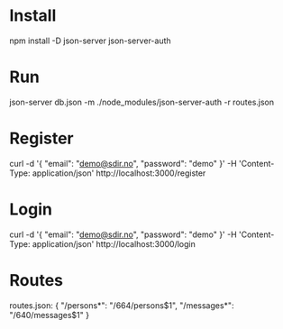 # Install
npm install -D json-server json-server-auth

# Run
json-server db.json -m ./node_modules/json-server-auth -r routes.json

# Register
curl -d '{
  "email": "demo@sdir.no",
  "password": "demo"
}' -H 'Content-Type: application/json' http://localhost:3000/register

# Login
curl -d '{
  "email": "demo@sdir.no",
  "password": "demo"
}' -H 'Content-Type: application/json' http://localhost:3000/login

# Routes
routes.json:
{
    "/persons*": "/664/persons$1",
    "/messages*": "/640/messages$1"
}